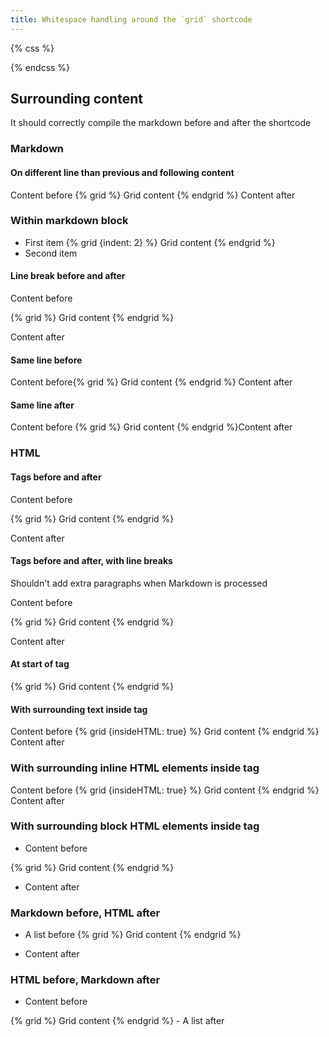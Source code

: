 ```yaml
---
title: Whitespace handling around the `grid` shortcode
---
```


{% css %}

<style>
    .app-grid {
        outline: dashed 2px grey;
    
        > * {
            outline: solid
        }
    }
</style>

{% endcss %}

<!-- prettier-ignore-start -->
<!-- This file has a few tests about managing whitespace so we need it to stay as authored -->

## Surrounding content

It should correctly compile the markdown before and after the shortcode

### Markdown

#### On different line than previous and following content

Content before
{% grid %}
Grid content
{% endgrid %}
Content after

### Within markdown block

- First item
    {% grid {indent: 2} %}
    Grid content
    {% endgrid %}
- Second item

#### Line break before and after

Content before

{% grid %}
Grid content
{% endgrid %}

Content after


#### Same line before

Content before{% grid %}
Grid content
{% endgrid %}
Content after

#### Same line after

Content before
{% grid %}
Grid content
{% endgrid %}Content after


### HTML

#### Tags before and after

<p class="govuk-body">Content before</p>
{% grid %}
Grid content
{% endgrid %}
<p class="govuk-body">Content after</p>

#### Tags before and after, with line breaks

Shouldn't add extra paragraphs when Markdown is processed

<p class="govuk-body">Content before</p>

{% grid %}
Grid content
{% endgrid %}

<p class="govuk-body">Content after</p>

#### At start of tag

<article>
{% grid %}
Grid content
{% endgrid %}
</article>

#### With surrounding text inside tag

<article>
Content before
{% grid {insideHTML: true} %}
Grid content
{% endgrid %}
Content after
</article>

### With surrounding inline HTML elements inside tag

<article>
<span>Content before</span>
{% grid {insideHTML: true} %}
Grid content
{% endgrid %}
<span>Content after</span>
</article>

### With surrounding block HTML elements inside tag

<article>
<ul><li>Content before</ul>
{% grid %}
Grid content
{% endgrid %}
<ul><li>Content after</ul>
</article>

### Markdown before, HTML after

- A list before
{% grid %}
Grid content
{% endgrid %}
<ul><li>Content after</ul>

### HTML before, Markdown after

<ul><li>Content before</ul>
{% grid %}
Grid content
{% endgrid %}
- A list after


<!-- prettier-ignore-end -->
